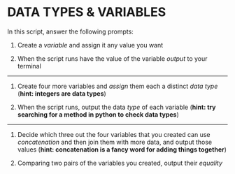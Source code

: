 # DATA TYPES & VARIABLES

In this script, answer the following prompts:

1. Create a *variable* and assign it any value you want

1. When the script runs have the value of the variable *output* to your terminal

---
1. Create four more variables and *assign* them each a distinct *data type* (**hint: integers are data types**)

1. When the script runs, output the data *type* of each variable (**hint: try searching for a method in python to check data types**)

---
1. Decide which three out the four variables that you created can use *concatenation* and then join them with more data, and output those values (**hint: concatenation is a fancy word for adding things together**)

2. Comparing two pairs of the variables you created, output their *equality*





